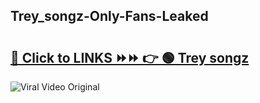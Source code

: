 
 ## Trey_songz-Only-Fans-Leaked

# <h2><a href="https://clipsfans.com/Trey_songz&ref=git">🔗 Click to LINKS ⏩⏩ 👉 🟢 Trey songz </a></h2>

<a href="https://clipsfans.com/Trey_songz&ref=git" rel="nofollow" data-target="animated-image.originalLink"><img src="https://i.ibb.co.com/xMMVF88/686577567.gif" alt="Viral Video Original" style="max-width: 100%; display: inline-block;" data-target="animated-image.originalImage"></a>
